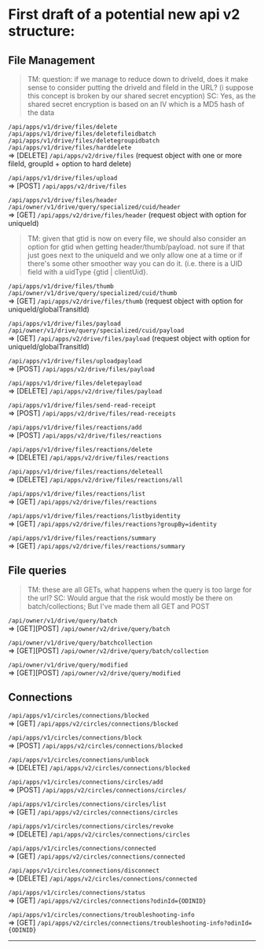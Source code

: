 # First draft of a potential new api v2 structure:

## File Management

> TM: question: if we manage to reduce down to driveId, does it make sense to consider putting the driveId and fileId in the URL? (i suppose this concept is broken by our shared secret encyption)
> SC: Yes, as the shared secret encryption is based on an IV which is a MD5 hash of the data

`/api/apps/v1/drive/files/delete`\
`/api/apps/v1/drive/files/deletefileidbatch`\
`/api/apps/v1/drive/files/deletegroupidbatch`\
`/api/apps/v1/drive/files/harddelete`\
=> [DELETE] `/api/apps/v2/drive/files` (request object with one or more fileId, groupId + option to hard delete)

`/api/apps/v1/drive/files/upload`\
=> [POST] `/api/apps/v2/drive/files`

`/api/apps/v1/drive/files/header`\
`/api/owner/v1/drive/query/specialized/cuid/header`\
=> [GET] `/api/apps/v2/drive/files/header` (request object with option for uniqueId)

> TM: given that gtid is now on every file, we should also consider an option for gtid when getting header/thumb/payload. not sure if that just goes next to the uniqueId and we only allow one at a time or if there's some other smoother way you can do it. (i.e. there is a UID field with a uidType {gtid | clientUid}.

`/api/apps/v1/drive/files/thumb`\
`/api/owner/v1/drive/query/specialized/cuid/thumb`\
=> [GET] `/api/apps/v2/drive/files/thumb` (request object with option for uniqueId/globalTransitId)

`/api/apps/v1/drive/files/payload`\
`/api/owner/v1/drive/query/specialized/cuid/payload`\
=> [GET] `/api/apps/v2/drive/files/payload` (request object with option for uniqueId/globalTransitId)

`/api/apps/v1/drive/files/uploadpayload`\
=> [POST] `/api/apps/v2/drive/files/payload`

`/api/apps/v1/drive/files/deletepayload`\
=> [DELETE] `/api/apps/v2/drive/files/payload`

`/api/apps/v1/drive/files/send-read-receipt`\
=> [POST] `/api/apps/v2/drive/files/read-receipts`

`/api/apps/v1/drive/files/reactions/add`\
=> [POST] `/api/apps/v2/drive/files/reactions`

`/api/apps/v1/drive/files/reactions/delete`\
=> [DELETE] `/api/apps/v2/drive/files/reactions`

`/api/apps/v1/drive/files/reactions/deleteall`\
=> [DELETE] `/api/apps/v2/drive/files/reactions/all`

`/api/apps/v1/drive/files/reactions/list`\
=> [GET] `/api/apps/v2/drive/files/reactions`

`/api/apps/v1/drive/files/reactions/listbyidentity`\
=> [GET] `/api/apps/v2/drive/files/reactions?groupBy=identity`

`/api/apps/v1/drive/files/reactions/summary`\
=> [GET] `/api/apps/v2/drive/files/reactions/summary`

## File queries

> TM: these are all GETs, what happens when the query is too large for the url?
> SC: Would argue that the risk would mostly be there on batch/collections; But I've made them all GET and POST

`/api/owner/v1/drive/query/batch`\
=> [GET][POST] `/api/owner/v2/drive/query/batch`

`/api/owner/v1/drive/query/batchcollection`\
=> [GET][POST] `/api/owner/v2/drive/query/batch/collection`

`/api/owner/v1/drive/query/modified`\
=> [GET][POST] `/api/owner/v2/drive/query/modified`

## Connections

`/api/apps/v1/circles/connections/blocked`\
=> [GET] `/api/apps/v2/circles/connections/blocked`

`/api/apps/v1/circles/connections/block`\
=> [POST] `/api/apps/v2/circles/connections/blocked`

`/api/apps/v1/circles/connections/unblock`\
=> [DELETE] `/api/apps/v2/circles/connections/blocked`

`/api/apps/v1/circles/connections/circles/add`\
=> [POST] `/api/apps/v2/circles/connections/circles/`

`/api/apps/v1/circles/connections/circles/list`\
=> [GET] `/api/apps/v2/circles/connections/circles`

`/api/apps/v1/circles/connections/circles/revoke`\
=> [DELETE] `/api/apps/v2/circles/connections/circles`

`/api/apps/v1/circles/connections/connected`\
=> [GET] `/api/apps/v2/circles/connections/connected`

`/api/apps/v1/circles/connections/disconnect`\
=> [DELETE] `/api/apps/v2/circles/connections/connected`

`/api/apps/v1/circles/connections/status`\
=> [GET] `/api/apps/v2/circles/connections?odinId={ODINID}`

`/api/apps/v1/circles/connections/troubleshooting-info`\
=> [GET] `/api/apps/v2/circles/connections/troubleshooting-info?odinId={ODINID}`

---
